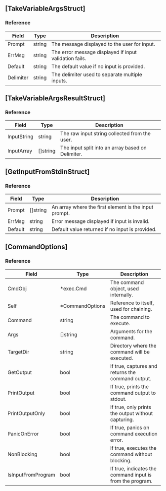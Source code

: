 ## [TakeVariableArgsStruct]
### Reference
| Field      | Type   | Description                                        |
|------------|--------|----------------------------------------------------|
| Prompt     | string | The message displayed to the user for input.       |
| ErrMsg     | string | The error message displayed if input validation fails. |
| Default    | string | The default value if no input is provided.         |
| Delimiter  | string | The delimiter used to separate multiple inputs.    |

## [TakeVariableArgsResultStruct]
### Reference
| Field        | Type     | Description                                      |
|--------------|----------|--------------------------------------------------|
| InputString  | string   | The raw input string collected from the user.    |
| InputArray   | []string | The input split into an array based on Delimiter.|

## [GetInputFromStdinStruct]
### Reference
| Field    | Type     | Description                                       |
|----------|----------|---------------------------------------------------|
| Prompt   | []string | An array where the first element is the input prompt. |
| ErrMsg   | string   | Error message displayed if input is invalid.      |
| Default  | string   | Default value returned if no input is provided.   |

## [CommandOptions]
### Reference
| Field                | Type      | Description                                          |
|----------------------|-----------|------------------------------------------------------|
| CmdObj               | *exec.Cmd | The command object, used internally.                 |
| Self                 | *CommandOptions | Reference to itself, used for chaining.           |
| Command              | string    | The command to execute.                              |
| Args                 | []string  | Arguments for the command.                           |
| TargetDir            | string    | Directory where the command will be executed.        |
| GetOutput            | bool      | If true, captures and returns the command output.    |
| PrintOutput          | bool      | If true, prints the command output to stdout.        |
| PrintOutputOnly      | bool      | If true, only prints the output without capturing.   |
| PanicOnError         | bool      | If true, panics on command execution error.          |
| NonBlocking          | bool      | If true, executes the command without blocking.      |
| IsInputFromProgram   | bool      | If true, indicates the command input is from the program. |
